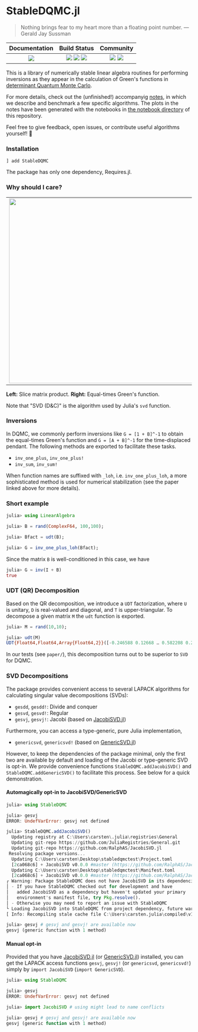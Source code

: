 # StableDQMC.jl

> Nothing brings fear to my heart more than a floating point number. — Gerald Jay Sussman

| **Documentation**                                                               | **Build Status**                                                                                |  **Community**                                                                                |
|:-------------------------------------------------------------------------------:|:-----------------------------------------------------------------------------------------------:|:-----------------------------------------------------------------------------------------------:|
| [![][docs-dev-img]][docs-dev-url] | ![][lifecycle-img] [![][github-ci-img]][github-ci-url] [![][codecov-img]][codecov-url] | [![][slack-img]][slack-url] [![][license-img]][license-url] |

[docs-dev-img]: https://img.shields.io/badge/docs-dev-blue.svg
[docs-dev-url]: https://crstnbr.github.io/StableDQMC.jl/dev
[github-ci-img]: https://github.com/crstnbr/StableDQMC.jl/workflows/Run%20tests/badge.svg
[github-ci-url]: https://github.com/crstnbr/StableDQMC.jl/actions?query=workflow%3A%22Run+tests%22
[codecov-img]: https://img.shields.io/codecov/c/github/crstnbr/StableDQMC.jl/master.svg?label=codecov
[codecov-url]: http://codecov.io/github/crstnbr/StableDQMC.jl?branch=master

[slack-url]: https://slackinvite.julialang.org/
[slack-img]: https://img.shields.io/badge/chat-on%20slack-yellow.svg
[license-img]: https://img.shields.io/badge/License-MIT-red.svg
[license-url]: https://opensource.org/licenses/MIT

[lifecycle-img]: https://img.shields.io/badge/lifecycle-stable-blue.svg

This is a library of numerically stable linear algebra routines for performing inversions as they appear in the calculation of Green's functions in [determinant Quantum Monte Carlo](https://en.wikipedia.org/wiki/Quantum_Monte_Carlo).

For more details, check out the (unfinished!) accompanyig [notes](https://github.com/crstnbr/StableDQMC.jl/raw/master/paper/stabilization.pdf), in which we describe and benchmark a few specific algorithms. The plots in the notes have been generated with the notebooks in [the notebook directory](https://github.com/crstnbr/StableDQMC.jl/tree/master/notebooks) of this repository.

Feel free to give feedback, open issues, or contribute useful algorithms yourself! 🙂

### Installation

```
] add StableDQMC
```

The package has only one dependency, Requires.jl.

### Why should I care?

<table>
  <tr>
    <td><img src="paper/figures/naive_vs_stable.png" width=500px></td>
    <td><img src="paper/figures/decomp_comparison_simple.png" width=500px></td>
  </tr>
</table>

**Left:** Slice matrix product. **Right:** Equal-times Green's function.

Note that "SVD (D&C)" is the algorithm used by Julia's `svd` function.

### Inversions

In DQMC, we commonly perform inversions like `G = [1 + B]^-1` to obtain the equal-times Green's function and `G = [A + B]^-1` for the time-displaced pendant. The following methods are exported to facilitate these tasks.

- `inv_one_plus`, `inv_one_plus!`
- `inv_sum`, `inv_sum!`

When function names are suffixed with `_loh`, i.e. `inv_one_plus_loh`, a more sophisticated method is used for numerical stabilization (see the paper linked above for more details).

### Short example

```julia
julia> using LinearAlgebra

julia> B = rand(ComplexF64, 100,100);

julia> Bfact = udt(B);

julia> G = inv_one_plus_loh(Bfact);
```

Since the matrix `B` is well-conditioned in this case, we have

```julia
julia> G ≈ inv(I + B)
true
```

### UDT (QR) Decomposition

Based on the QR decomposition, we introduce a `UDT` factorization, where `U` is unitary, `D` is real-valued and diagonal, and `T` is upper-triangular. To decompose a given matrix `M` the `udt` function is exported.

```julia
julia> M = rand(10,10);

julia> udt(M)
UDT{Float64,Float64,Array{Float64,2}}([-0.246588 0.12668 … 0.582208 0.206435; -0.373953 -0.300804 … 0.152994 0.0523203; … ; -0.214686 -0.403362 … -0.124248 -0.390502; -0.40412 -0.147009 … 0.1839 0.197964], [2.15087, 1.47129, 1.14085, 0.911765, 0.850504, 0.620149, 0.545588, 0.412213, 0.305983, 0.148787], [-0.597235 -1.0 … -0.678767 -0.59054; -0.385741 0.0 … -1.0 -0.361263; … ; 0.0 0.0 … 0.0 0.0; 0.0 0.0 … 0.0 0.0])
```

In our tests (see `paper/`), this decomposition turns out to be superior to `SVD` for DQMC.

### SVD Decompositions

The package provides convenient access to several LAPACK algorithms for calculating singular value decompositions (SVDs):

* `gesdd`, `gesdd!`: Divide and conquer
* `gesvd`, `gesvd!`: Regular
* `gesvj`, `gesvj!`: Jacobi (based on [JacobiSVD.jl](https://github.com/RalphAS/JacobiSVD.jl))

Furthermore, you can access a type-generic, pure Julia implementation,

* `genericsvd`, `genericsvd!` (based on [GenericSVD.jl](https://github.com/JuliaLinearAlgebra/GenericSVD.jl))

However, to keep the dependencies of the package minimal, only the first two are available by default and loading of the Jacobi or type-generic SVD is opt-in. We provide convenience functions `StableDQMC.addJacobiSVD()` and `StableDQMC.addGenericSVD()` to facilitate this process. See below for a quick demonstration.

####  Automagically opt-in to JacobiSVD/GenericSVD

```julia
julia> using StableDQMC

julia> gesvj
ERROR: UndefVarError: gesvj not defined

julia> StableDQMC.addJacobiSVD()
  Updating registry at C:\Users\carsten\.julia\registries\General
  Updating git-repo https://github.com/JuliaRegistries/General.git
  Updating git-repo https://github.com/RalphAS/JacobiSVD.jl
 Resolving package versions...
  Updating C:\Users\carsten\Desktop\stabledqmctest\Project.toml
  [2ca068c6] + JacobiSVD v0.0.0 #master (https://github.com/RalphAS/JacobiSVD.jl)
  Updating C:\Users\carsten\Desktop\stabledqmctest\Manifest.toml
  [2ca068c6] + JacobiSVD v0.0.0 #master (https://github.com/RalphAS/JacobiSVD.jl)
┌ Warning: Package StableDQMC does not have JacobiSVD in its dependencies:
│ - If you have StableDQMC checked out for development and have
│   added JacobiSVD as a dependency but haven't updated your primary
│   environment's manifest file, try Pkg.resolve().
│ - Otherwise you may need to report an issue with StableDQMC
└ Loading JacobiSVD into StableDQMC from project dependency, future warnings for StableDQMC are suppressed.
[ Info: Recompiling stale cache file C:\Users\carsten.julia\compiled\v1.1\JacobiSVD\Frhox.ji for JacobiSVD [2ca068c6-2156-5cf0-8317-c67edf277a2c]

julia> gesvj # gesvj and gesvj! are available now
gesvj (generic function with 1 method)

```

#### Manual opt-in

Provided that you have [JacobiSVD.jl](https://github.com/RalphAS/JacobiSVD.jl) (or [GenericSVD.jl](https://github.com/JuliaLinearAlgebra/GenericSVD.jl)) installed, you can get the LAPACK access functions `gesvj`, `gesvj!` (or `genericsvd`, `genericsvd!`) simply by `import JacobiSVD` (`import GenericSVD`).

```julia
julia> using StableDQMC

julia> gesvj
ERROR: UndefVarError: gesvj not defined

julia> import JacobiSVD # using might lead to name conflicts

julia> gesvj # gesvj and gesvj! are available now
gesvj (generic function with 1 method)
```

